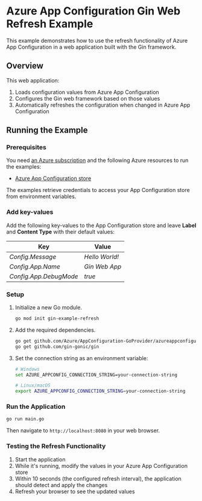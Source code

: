 # Azure App Configuration Gin Web Refresh Example

This example demonstrates how to use the refresh functionality of Azure App Configuration in a web application built with the Gin framework.

## Overview

This web application:

1. Loads configuration values from Azure App Configuration
2. Configures the Gin web framework based on those values
3. Automatically refreshes the configuration when changed in Azure App Configuration

## Running the Example

### Prerequisites

You need [an Azure subscription](https://azure.microsoft.com/free/) and the following Azure resources to run the examples:

- [Azure App Configuration store](https://learn.microsoft.com/en-us/azure/azure-app-configuration/quickstart-azure-app-configuration-create?tabs=azure-portal)

The examples retrieve credentials to access your App Configuration store from environment variables.

### Add key-values

Add the following key-values to the App Configuration store and leave **Label** and **Content Type** with their default values:

| Key                    | Value              |
|------------------------|--------------------|
| *Config.Message*       | *Hello World!*     |
| *Config.App.Name*      | *Gin Web App*      |
| *Config.App.DebugMode* | *true*             |

### Setup

1. Initialize a new Go module.

    ```bash
    go mod init gin-example-refresh
    ```
1. Add the required dependencies.

    ```bash
    go get github.com/Azure/AppConfiguration-GoProvider/azureappconfiguration
    go get github.com/gin-gonic/gin
    ```

1. Set the connection string as an environment variable:

    ```bash
    # Windows
    set AZURE_APPCONFIG_CONNECTION_STRING=your-connection-string

    # Linux/macOS
    export AZURE_APPCONFIG_CONNECTION_STRING=your-connection-string
    ```

### Run the Application

```bash
go run main.go
```

Then navigate to `http://localhost:8080` in your web browser.

### Testing the Refresh Functionality

1. Start the application
2. While it's running, modify the values in your Azure App Configuration store
3. Within 10 seconds (the configured refresh interval), the application should detect and apply the changes
4. Refresh your browser to see the updated values
